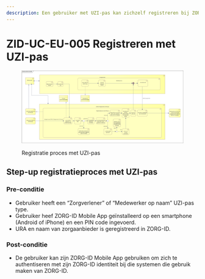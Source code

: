 ```yaml
---
description: Een gebruiker met UZI-pas kan zichzelf registreren bij ZORG-ID.
---
```


# ZID-UC-EU-005 Registreren met UZI-pas

<figure><img src="../.gitbook/assets/image.png" alt=""><figcaption><p>Registratie proces met UZI-pas</p></figcaption></figure>



## Step-up registratieproces met UZI-pas

### Pre-conditie

* Gebruiker heeft een “Zorgverlener” of “Medewerker op naam” UZI-pas type.
* Gebruiker heef ZORG-ID Mobile App geïnstalleerd op een smartphone (Android of iPhone) en een PIN code ingevoerd.
* URA en naam van zorgaanbieder is geregistreerd in ZORG-ID.

### Post-conditie

* De gebruiker kan zijn ZORG-ID Mobile App gebruiken om zich te authentiseren met zijn ZORG-ID identiteit bij die systemen die gebruik maken van ZORG-ID.
